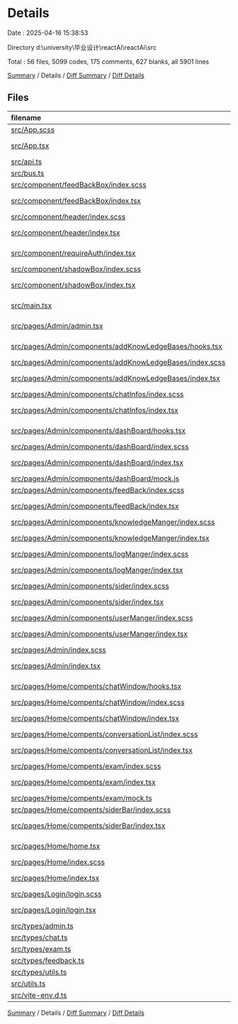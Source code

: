 # Details

Date : 2025-04-16 15:38:53

Directory d:\\university\\毕业设计\\reactAi\\reactAi\\src

Total : 56 files,  5099 codes, 175 comments, 627 blanks, all 5901 lines

[Summary](results.md) / Details / [Diff Summary](diff.md) / [Diff Details](diff-details.md)

## Files
| filename | language | code | comment | blank | total |
| :--- | :--- | ---: | ---: | ---: | ---: |
| [src/App.scss](/src/App.scss) | SCSS | 7 | 0 | 0 | 7 |
| [src/App.tsx](/src/App.tsx) | TypeScript JSX | 36 | 1 | 6 | 43 |
| [src/api.ts](/src/api.ts) | TypeScript | 339 | 6 | 46 | 391 |
| [src/bus.ts](/src/bus.ts) | TypeScript | 2 | 1 | 1 | 4 |
| [src/component/feedBackBox/index.scss](/src/component/feedBackBox/index.scss) | SCSS | 0 | 0 | 1 | 1 |
| [src/component/feedBackBox/index.tsx](/src/component/feedBackBox/index.tsx) | TypeScript JSX | 96 | 0 | 11 | 107 |
| [src/component/header/index.scss](/src/component/header/index.scss) | SCSS | 70 | 0 | 2 | 72 |
| [src/component/header/index.tsx](/src/component/header/index.tsx) | TypeScript JSX | 107 | 0 | 14 | 121 |
| [src/component/requireAuth/index.tsx](/src/component/requireAuth/index.tsx) | TypeScript JSX | 9 | 0 | 5 | 14 |
| [src/component/shadowBox/index.scss](/src/component/shadowBox/index.scss) | SCSS | 12 | 0 | 1 | 13 |
| [src/component/shadowBox/index.tsx](/src/component/shadowBox/index.tsx) | TypeScript JSX | 9 | 0 | 2 | 11 |
| [src/main.tsx](/src/main.tsx) | TypeScript JSX | 5 | 0 | 2 | 7 |
| [src/pages/Admin/admin.tsx](/src/pages/Admin/admin.tsx) | TypeScript JSX | 175 | 2 | 24 | 201 |
| [src/pages/Admin/components/addKnowLedgeBases/hooks.tsx](/src/pages/Admin/components/addKnowLedgeBases/hooks.tsx) | TypeScript JSX | 135 | 3 | 22 | 160 |
| [src/pages/Admin/components/addKnowLedgeBases/index.scss](/src/pages/Admin/components/addKnowLedgeBases/index.scss) | SCSS | 124 | 6 | 23 | 153 |
| [src/pages/Admin/components/addKnowLedgeBases/index.tsx](/src/pages/Admin/components/addKnowLedgeBases/index.tsx) | TypeScript JSX | 264 | 4 | 26 | 294 |
| [src/pages/Admin/components/chatInfos/index.scss](/src/pages/Admin/components/chatInfos/index.scss) | SCSS | 0 | 0 | 1 | 1 |
| [src/pages/Admin/components/chatInfos/index.tsx](/src/pages/Admin/components/chatInfos/index.tsx) | TypeScript JSX | 243 | 9 | 16 | 268 |
| [src/pages/Admin/components/dashBoard/hooks.tsx](/src/pages/Admin/components/dashBoard/hooks.tsx) | TypeScript JSX | 127 | 4 | 23 | 154 |
| [src/pages/Admin/components/dashBoard/index.scss](/src/pages/Admin/components/dashBoard/index.scss) | SCSS | 56 | 9 | 9 | 74 |
| [src/pages/Admin/components/dashBoard/index.tsx](/src/pages/Admin/components/dashBoard/index.tsx) | TypeScript JSX | 240 | 0 | 23 | 263 |
| [src/pages/Admin/components/dashBoard/mock.js](/src/pages/Admin/components/dashBoard/mock.js) | JavaScript | 162 | 0 | 1 | 163 |
| [src/pages/Admin/components/feedBack/index.scss](/src/pages/Admin/components/feedBack/index.scss) | SCSS | 0 | 0 | 1 | 1 |
| [src/pages/Admin/components/feedBack/index.tsx](/src/pages/Admin/components/feedBack/index.tsx) | TypeScript JSX | 104 | 3 | 11 | 118 |
| [src/pages/Admin/components/knowledgeManger/index.scss](/src/pages/Admin/components/knowledgeManger/index.scss) | SCSS | 5 | 0 | 1 | 6 |
| [src/pages/Admin/components/knowledgeManger/index.tsx](/src/pages/Admin/components/knowledgeManger/index.tsx) | TypeScript JSX | 290 | 12 | 30 | 332 |
| [src/pages/Admin/components/logManger/index.scss](/src/pages/Admin/components/logManger/index.scss) | SCSS | 0 | 0 | 1 | 1 |
| [src/pages/Admin/components/logManger/index.tsx](/src/pages/Admin/components/logManger/index.tsx) | TypeScript JSX | 8 | 0 | 4 | 12 |
| [src/pages/Admin/components/sider/index.scss](/src/pages/Admin/components/sider/index.scss) | SCSS | 17 | 0 | 0 | 17 |
| [src/pages/Admin/components/sider/index.tsx](/src/pages/Admin/components/sider/index.tsx) | TypeScript JSX | 67 | 2 | 11 | 80 |
| [src/pages/Admin/components/userManger/index.scss](/src/pages/Admin/components/userManger/index.scss) | SCSS | 5 | 0 | 0 | 5 |
| [src/pages/Admin/components/userManger/index.tsx](/src/pages/Admin/components/userManger/index.tsx) | TypeScript JSX | 129 | 4 | 15 | 148 |
| [src/pages/Admin/index.scss](/src/pages/Admin/index.scss) | SCSS | 38 | 0 | 6 | 44 |
| [src/pages/Admin/index.tsx](/src/pages/Admin/index.tsx) | TypeScript JSX | 100 | 1 | 9 | 110 |
| [src/pages/Home/compents/chatWindow/hooks.tsx](/src/pages/Home/compents/chatWindow/hooks.tsx) | TypeScript JSX | 21 | 0 | 5 | 26 |
| [src/pages/Home/compents/chatWindow/index.scss](/src/pages/Home/compents/chatWindow/index.scss) | SCSS | 230 | 3 | 9 | 242 |
| [src/pages/Home/compents/chatWindow/index.tsx](/src/pages/Home/compents/chatWindow/index.tsx) | TypeScript JSX | 360 | 11 | 53 | 424 |
| [src/pages/Home/compents/conversationList/index.scss](/src/pages/Home/compents/conversationList/index.scss) | SCSS | 45 | 1 | 5 | 51 |
| [src/pages/Home/compents/conversationList/index.tsx](/src/pages/Home/compents/conversationList/index.tsx) | TypeScript JSX | 194 | 5 | 20 | 219 |
| [src/pages/Home/compents/exam/index.scss](/src/pages/Home/compents/exam/index.scss) | SCSS | 47 | 1 | 5 | 53 |
| [src/pages/Home/compents/exam/index.tsx](/src/pages/Home/compents/exam/index.tsx) | TypeScript JSX | 266 | 4 | 48 | 318 |
| [src/pages/Home/compents/exam/mock.ts](/src/pages/Home/compents/exam/mock.ts) | TypeScript | 0 | 63 | 1 | 64 |
| [src/pages/Home/compents/siderBar/index.scss](/src/pages/Home/compents/siderBar/index.scss) | SCSS | 46 | 1 | 9 | 56 |
| [src/pages/Home/compents/siderBar/index.tsx](/src/pages/Home/compents/siderBar/index.tsx) | TypeScript JSX | 47 | 0 | 9 | 56 |
| [src/pages/Home/home.tsx](/src/pages/Home/home.tsx) | TypeScript JSX | 94 | 2 | 14 | 110 |
| [src/pages/Home/index.scss](/src/pages/Home/index.scss) | SCSS | 143 | 3 | 6 | 152 |
| [src/pages/Home/index.tsx](/src/pages/Home/index.tsx) | TypeScript JSX | 152 | 1 | 33 | 186 |
| [src/pages/Login/login.scss](/src/pages/Login/login.scss) | SCSS | 115 | 1 | 20 | 136 |
| [src/pages/Login/login.tsx](/src/pages/Login/login.tsx) | TypeScript JSX | 177 | 0 | 15 | 192 |
| [src/types/admin.ts](/src/types/admin.ts) | TypeScript | 69 | 7 | 8 | 84 |
| [src/types/chat.ts](/src/types/chat.ts) | TypeScript | 47 | 0 | 8 | 55 |
| [src/types/exam.ts](/src/types/exam.ts) | TypeScript | 23 | 0 | 3 | 26 |
| [src/types/feedback.ts](/src/types/feedback.ts) | TypeScript | 16 | 0 | 1 | 17 |
| [src/types/utils.ts](/src/types/utils.ts) | TypeScript | 4 | 0 | 0 | 4 |
| [src/utils.ts](/src/utils.ts) | TypeScript | 22 | 4 | 6 | 32 |
| [src/vite-env.d.ts](/src/vite-env.d.ts) | TypeScript | 0 | 1 | 1 | 2 |

[Summary](results.md) / Details / [Diff Summary](diff.md) / [Diff Details](diff-details.md)